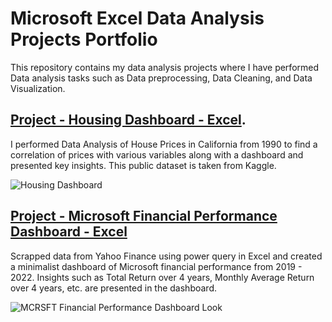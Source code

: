 # Microsoft Excel Data Analysis Projects Portfolio
This repository contains my data analysis projects where I have performed Data analysis tasks such as Data preprocessing, Data Cleaning, and Data Visualization.

## [Project - Housing Dashboard - Excel](https://github.com/Mabrar92/Data-Analysis-Projects/blob/main/Data%20Analysis%20of%20Home%20Prices%20in%20Cali%201990.xlsx).
I performed Data Analysis of House Prices in California from 1990 to find a correlation of prices with various variables along with a dashboard and presented key insights. This public dataset is taken from Kaggle.

![Housing Dashboard](https://github.com/Mabrar92/Data-Analysis-Projects/assets/18236632/8f1e4aea-93a4-49a1-b543-e175adc43639)

## [Project  - Microsoft Financial Performance Dashboard - Excel](https://github.com/Mabrar92/Data-Analysis-Projects/blob/main/MSFT%20Financial%20Performance.xlsx)
Scrapped data from Yahoo Finance using power query in Excel and created a minimalist dashboard of Microsoft financial performance from 2019 - 2022. Insights such as Total Return over 4 years, Monthly Average Return over 4 years, etc. are presented in the dashboard.

![MCRSFT Financial Performance Dashboard Look](https://github.com/Mabrar92/Data-Analysis-Projects/assets/18236632/0a2db20e-4aca-47c3-9531-57641e243cca)
